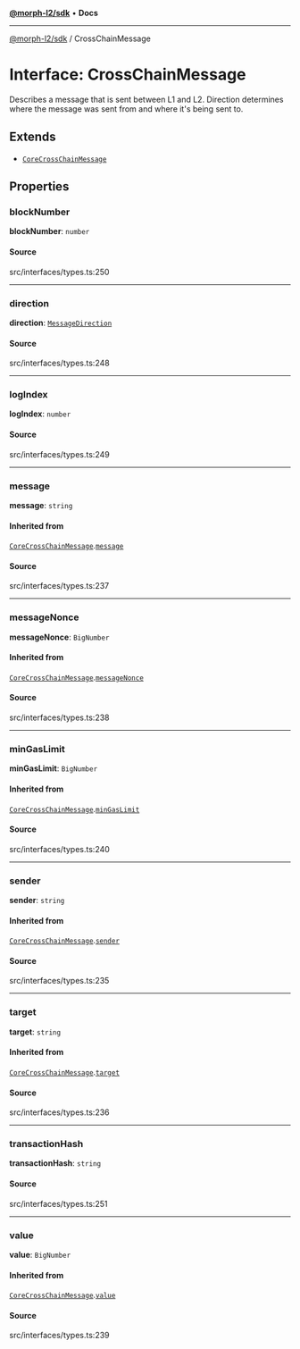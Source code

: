 [**@morph-l2/sdk**](../README.md) • **Docs**

***

[@morph-l2/sdk](../globals.md) / CrossChainMessage

# Interface: CrossChainMessage

Describes a message that is sent between L1 and L2. Direction determines where the message was
sent from and where it's being sent to.

## Extends

- [`CoreCrossChainMessage`](CoreCrossChainMessage.md)

## Properties

### blockNumber

 **blockNumber**: `number`

#### Source

src/interfaces/types.ts:250

***

### direction

 **direction**: [`MessageDirection`](../enumerations/MessageDirection.md)

#### Source

src/interfaces/types.ts:248

***

### logIndex

 **logIndex**: `number`

#### Source

src/interfaces/types.ts:249

***

### message

 **message**: `string`

#### Inherited from

[`CoreCrossChainMessage`](CoreCrossChainMessage.md).[`message`](CoreCrossChainMessage.md#message)

#### Source

src/interfaces/types.ts:237

***

### messageNonce

 **messageNonce**: `BigNumber`

#### Inherited from

[`CoreCrossChainMessage`](CoreCrossChainMessage.md).[`messageNonce`](CoreCrossChainMessage.md#messagenonce)

#### Source

src/interfaces/types.ts:238

***

### minGasLimit

 **minGasLimit**: `BigNumber`

#### Inherited from

[`CoreCrossChainMessage`](CoreCrossChainMessage.md).[`minGasLimit`](CoreCrossChainMessage.md#mingaslimit)

#### Source

src/interfaces/types.ts:240

***

### sender

 **sender**: `string`

#### Inherited from

[`CoreCrossChainMessage`](CoreCrossChainMessage.md).[`sender`](CoreCrossChainMessage.md#sender)

#### Source

src/interfaces/types.ts:235

***

### target

 **target**: `string`

#### Inherited from

[`CoreCrossChainMessage`](CoreCrossChainMessage.md).[`target`](CoreCrossChainMessage.md#target)

#### Source

src/interfaces/types.ts:236

***

### transactionHash

 **transactionHash**: `string`

#### Source

src/interfaces/types.ts:251

***

### value

 **value**: `BigNumber`

#### Inherited from

[`CoreCrossChainMessage`](CoreCrossChainMessage.md).[`value`](CoreCrossChainMessage.md#value)

#### Source

src/interfaces/types.ts:239
